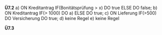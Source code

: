 **Ü7.2**
a)
ON Kreditantrag
	IF(Bonitätsprüfung > x)
		DO true
	ELSE
		DO false;
b)
ON Kreditantrag
	IF(> 1000)
		DO a)
	ELSE
		DO true;
c)
ON Lieferung
	IF(>500)
		DO Versicherung
	DO true;
d) keine Regel
e) keine Regel

**Ü7.3**

